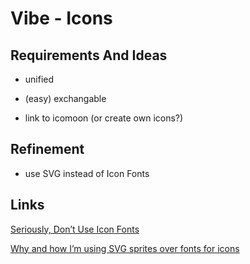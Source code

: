 # Vibe - Icons

## Requirements And Ideas

- unified
- (easy) exchangable


- link to icomoon (or create own icons?)

## Refinement

- use SVG instead of Icon Fonts

## Links

[Seriously, Don’t Use Icon Fonts](https://cloudfour.com/thinks/seriously-dont-use-icon-fonts/)

[Why and how I’m using SVG sprites over fonts for icons](https://medium.com/@webprolific/why-and-how-i-m-using-svg-over-fonts-for-icons-7241dab890f0)



